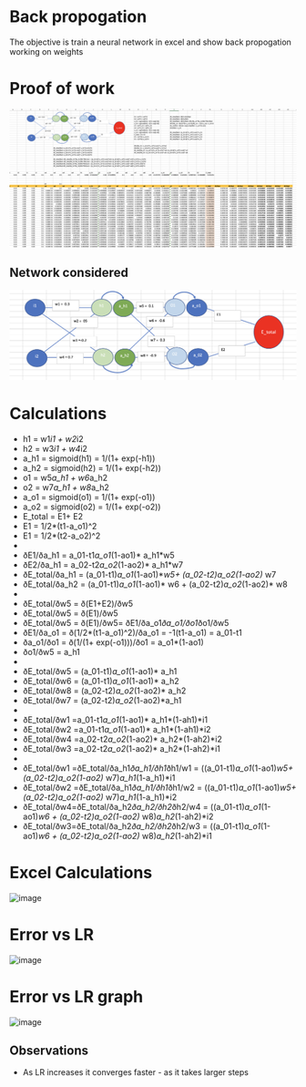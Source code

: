# Back propogation

The objective is train a neural network in excel and show back propogation working on weights

# Proof of work

![alt text](https://github.com/senthilva/EVA6/blob/main/session4/nn%20in%20excel.png "Neural Network")

## Network considered

![alt text](nn.png "Neural Network")


# Calculations

* h1 = w1*i1 + w2*i2	
* h2 = w3*i1 + w4*i2	
* a_h1 = sigmoid(h1) = 1/(1+ exp(-h1))	
* a_h2 = sigmoid(h2) = 1/(1+ exp(-h2))	
* o1 = w5*a_h1 + w6*a_h2	
* o2 = w7*a_h1 + w8*a_h2	
* a_o1 = sigmoid(o1) = 1/(1+ exp(-o1))	
* a_o2 = sigmoid(o2) = 1/(1+ exp(-o2))	
* E_total = E1+ E2	
* E1 = 1/2*(t1-a_o1)^2	
* E1 = 1/2*(t2-a_o2)^2	
*
* ðE1/ða_h1 = a_01-t1*a_o1*(1-ao1)* a_h1*w5					
* ðE2/ða_h1 = a_02-t2*a_o2*(1-ao2)* a_h1*w7					
* ðE_total/ða_h1 = (a_01-t1)*a_o1*(1-ao1)**w5+ (a_02-t2)*a_o2*(1-ao2)* w7					
* ðE_total/ða_h2 = (a_01-t1)*a_o1*(1-ao1)* w6 + (a_02-t2)*a_o2*(1-ao2)* w8		
*
* ðE_total/ðw5 = ð(E1+E2)/ðw5	
* ðE_total/ðw5 = ð(E1)/ðw5	
* ðE_total/ðw5 = ð(E1)/ðw5= ðE1/ða_o1*ða_o1/ðo1*ðo1/ðw5	
* ðE1/ða_o1 = ð(1/2*(t1-a_o1)^2)/ða_o1 = -1(t1-a_o1) = a_01-t1	
* ða_o1/ðo1 = ð(1/(1+ exp(-o1)))/ðo1 = a_o1*(1-ao1)	
* ðo1/ðw5 = a_h1	
*
* ðE_total/ðw5 = (a_01-t1)*a_o1*(1-ao1)* a_h1			
* ðE_total/ðw6 = (a_01-t1)*a_o1*(1-ao1)* a_h2			
* ðE_total/ðw8 = (a_02-t2)*a_o2*(1-ao2)* a_h2			
* ðE_total/ðw7 = (a_02-t2)*a_o2*(1-ao2)*a_h1	
* 		
* ðE_total/ðw1 =a_01-t1*a_o1*(1-ao1)* a_h1*(1-ah1)*i1				
* ðE_total/ðw2 =a_01-t1*a_o1*(1-ao1)* a_h1*(1-ah1)*i2				
* ðE_total/ðw4 =a_02-t2*a_o2*(1-ao2)* a_h2*(1-ah2)*i2				
* ðE_total/ðw3 =a_02-t2*a_o2*(1-ao2)* a_h2*(1-ah2)*i1			
*
* ðE_total/ðw1 =ðE_total/ða_h1*ða_h1/ðh1*ðh1/w1 =  ((a_01-t1)*a_o1*(1-ao1)*w5+ (a_02-t2)*a_o2*(1-ao2)* w7)*a_h1*(1-a_h1)*i1										
* ðE_total/ðw2 =ðE_total/ða_h1*ða_h1/ðh1*ðh1/w2 =  ((a_01-t1)*a_o1*(1-ao1)*w5+ (a_02-t2)*a_o2*(1-ao2)* w7)*a_h1*(1-a_h1)*i2										
* ðE_total/ðw4=ðE_total/ða_h2*ða_h2/ðh2*ðh2/w4 =  ((a_01-t1)*a_o1*(1-ao1)*w6 + (a_02-t2)*a_o2*(1-ao2)* w8)*a_h2*(1-ah2)*i2										
* ðE_total/ðw3=ðE_total/ða_h2*ða_h2/ðh2*ðh2/w3 =  ((a_01-t1)*a_o1*(1-ao1)*w6 + (a_02-t2)*a_o2*(1-ao2)* w8)*a_h2*(1-ah2)*i1										

# Excel Calculations

![image](https://user-images.githubusercontent.com/8141261/120002314-5260d280-bff2-11eb-9f4d-d541ed350c14.png)

# Error vs LR

![image](https://user-images.githubusercontent.com/8141261/120002506-8936e880-bff2-11eb-9f95-c1cb56b3d21e.png)


# Error vs LR graph

![image](https://user-images.githubusercontent.com/8141261/120002666-b1264c00-bff2-11eb-8283-8146576125a7.png)

## Observations
 
* As LR increases it converges faster - as it takes larger steps 
